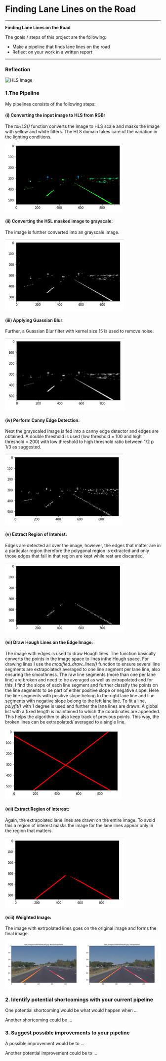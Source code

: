 # **Finding Lane Lines on the Road** 
---

**Finding Lane Lines on the Road**

The goals / steps of this project are the following:
* Make a pipeline that finds lane lines on the road
* Reflect on your work in a written report


[//]: # (Image References)

[image0]: ./writeup/video.gif
[image1]: ./writeup/hsv_img.png
[image2]: ./writeup/gray_img.png
[image3]: ./writeup/gray_blur.png
[image4]: ./writeup/edges.png
[image5]: ./writeup/roi1.png
[image6]: ./writeup/extrapolated.png
[image7]: ./writeup/final_extrapolate.png
[image8]: ./writeup/image.jpg

---

### Reflection
![HLS Image][image0]



### 1.The Pipeline
My pipelines consists of the following steps:

#### (i) Converting the input image to HLS from RGB: 
The <i>toHLS()</i> function converts the image to HLS scale and masks the image with yellow and white filters. The HLS       domain takes care of the variation in the lighting conditions.




![HLS Image][image1]


#### (ii) Converting the HSL masked image to grayscale:
The image is further converted into an grayscale image.



![Grayscale][image2]

#### (iii) Applying Guassian Blur:
Further, a Guassian Blur filter with kernel size 15 is used to remove noise.



![Gaussian Blur][image3]

#### (iv) Perform Canny Edge Detection:
Next the grayscaled image is fed into a canny edge detector and edges are obtained. A double threshold is used (low threshold = 100 and high threshold = 200) with low threshold to high threshold ratio between 1/2 p 1/3 as suggested.



![Canny][image4]

#### (v) Extract Region of Interest:
Edges are detected all over the image, however, the edges that matter are in a particular region therefore the polygonal region is extracted and only those edges that fall in that region are kept while rest are discarded.



![Canny with RoI][image5]

#### (vi) Draw Hough Lines on the Edge Image:
<div class=text-justify> The image with edges is used to draw Hough lines. The function basically converts the points in the image space to lines inthe Hough space. For drawing lines I use the <i>modified_draw_lines()</i> function to ensure several line segments are extrapolated/ averaged to one line segment per lane line, also ensuring the smoothness.
The raw line segments (more than one per lane line) are broken and need to be averaged as well as extrapolated and for this, I find the slope of each line segment and further classify the points on the line segments to be part of either positive slope or negative slope. Here the line segments with positive slope belong to the right lane line and line segments with negative slope belong to the left lane line. To fit a line, <i>polyfit()</i> with 1 degree is used and further the lane lines are drawn. A global list with a fixed length is maintained to which the coordinates are appended. This helps the algorithm to also keep track of previous points. This way, the broken lines can be extrapolated/ averaged to a single line.</div>



![Extrapolate][image6]

#### (vii) Extract Region of Interest:
Again, the extrapolated lane lines are drawn on the entire image. To avoid this a region of interest masks the image for the lane lines appear only in the region that matters.



![Extrapolate with RoI][image7]

#### (viii) Weighted Image:
The image with extrpolated lines goes on the original image and forms the final image.



![Final Image][image8]


### 2. Identify potential shortcomings with your current pipeline


One potential shortcoming would be what would happen when ... 

Another shortcoming could be ...


### 3. Suggest possible improvements to your pipeline

A possible improvement would be to ...

Another potential improvement could be to ...
